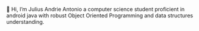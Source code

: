 👋 Hi, I’m Julius Andrie Antonio a computer science student proficient in android java with robust  Object Oriented Programming and data structures understanding. 

<!---
PeleboyKulot03/PeleboyKulot03 is a ✨ special ✨ repository because its `README.md` (this file) appears on your GitHub profile.
You can click the Preview link to take a look at your changes.
--->























